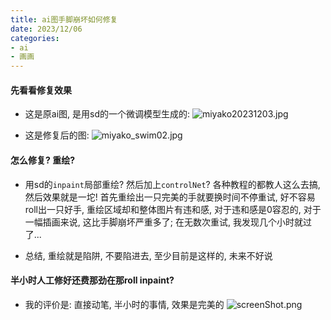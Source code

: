 ```yaml
---
title: ai图手脚崩坏如何修复
date: 2023/12/06
categories: 
- ai
- 画画
---
```


#### 先看看修复效果
* 这是原ai图, 是用sd的一个微调模型生成的:
![miyako20231203.jpg](https://s2.loli.net/2024/11/30/rN5nTPGascMH1e9.jpg)

* 这是修复后的图:
![miyako_swim02.jpg](https://s2.loli.net/2024/11/30/BeocQNuDpjkaH7S.jpg)


#### 怎么修复? 重绘?
* 用sd的`inpaint`局部重绘? 然后加上`controlNet`? 各种教程的都教人这么去搞, 然后效果就是一坨! 首先重绘出一只完美的手就要换时间不停重试,
好不容易roll出一只好手, 重绘区域却和整体图片有违和感, 对于违和感是0容忍的, 对于一幅插画来说, 这比手脚崩坏严重多了; 在无数次重试, 
我发现几个小时就过了...

* 总结, 重绘就是陷阱, 不要陷进去, 至少目前是这样的, 未来不好说


#### 半小时人工修好还费那劲在那roll inpaint?
* 我的评价是: 直接动笔, 半小时的事情, 效果是完美的
![screenShot.png](https://s2.loli.net/2024/11/30/KDByS7asvqe3hNP.png)





